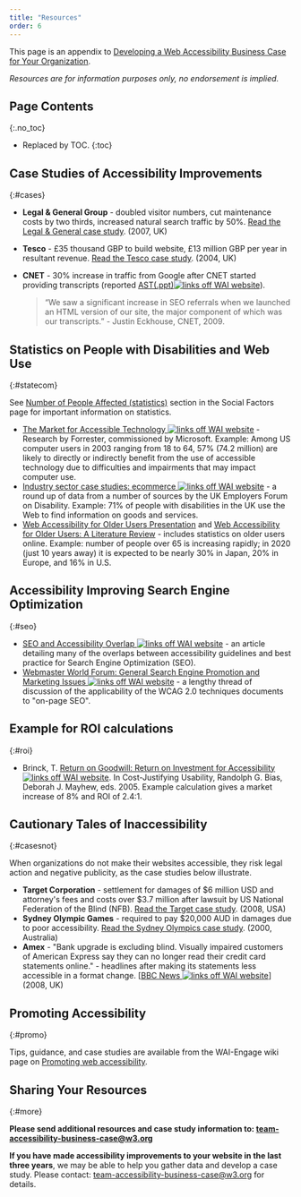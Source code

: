 ```yaml
---
title: "Resources"
order: 6
---
```


This page is an appendix to [Developing a Web Accessibility Business
Case for Your Organization](../bcase/Overview).

*Resources are for information purposes only, no endorsement is
implied.*

## Page Contents
{:.no_toc}

-  Replaced by TOC.
{:toc}


## Case Studies of Accessibility Improvements
{:#cases}

-   **Legal & General Group** - doubled visitor numbers, cut maintenance
    costs by two thirds, increased natural search traffic by 50%. [Read
    the Legal & General case study](legal-and-general-case-study).
    (2007, UK)
-   **Tesco** - £35 thousand GBP to build website, £13 million GBP per
    year in resultant revenue. [Read the Tesco case
    study](http://www.w3.org/WAI/bcase/tesco-case-study). (2004, UK)
-   **CNET** - 30% increase in traffic from Google after CNET started
    providing transcripts (reported [AST(.ppt)![links off WAI
    website](http://www.w3.org/Icons/offsite.png)](http://teachingcommons.cdl.edu/access/docs_multi/documents/CaptioningExperts.ppt)).

    > “We saw a significant increase in SEO referrals when we launched an
    > HTML version of our site, the major component of which was our
    > transcripts.” - Justin Eckhouse, CNET, 2009.

## Statistics on People with Disabilities and Web Use
{:#statecom}

See [Number of People Affected
(statistics)](http://www.w3.org/WAI/bcase/soc#stats) section in the
Social Factors page for important information on statistics.

-   [The Market for Accessible Technology ![links off WAI
    website](http://www.w3.org/Icons/offsite.png)](http://www.microsoft.com/enable/research/phase1.aspx) -
    Research by Forrester, commissioned by Microsoft. Example: Among US
    computer users in 2003 ranging from 18 to 64, 57% (74.2 million) are
    likely to directly or indirectly benefit from the use of accessible
    technology due to difficulties and impairments that may impact
    computer use.
-   [Industry sector case studies: ecommerce ![links off WAI
    website](http://www.w3.org/Icons/offsite.png)](http://www.realising-potential.org/case-studies/industry/e-commerce.html) -
    a round up of data from a number of sources by the UK Employers
    Forum on Disability. Example: 71% of people with disabilities in the
    UK use the Web to find information on goods and services.
-   [Web Accessibility for Older Users
    Presentation](http://www.w3.org/WAI/presentations/ageing/) and [Web
    Accessibility for Older Users: A Literature
    Review](http://www.w3.org/WAI/intro/wai-age-literature.php) -
    includes statistics on older users online. Example: number of people
    over 65 is increasing rapidly; in 2020 (just 10 years away) it is
    expected to be nearly 30% in Japan, 20% in Europe, and 16% in U.S.

## Accessibility Improving Search Engine Optimization
{:#seo}

-   [SEO and Accessibility Overlap ![links off WAI
    website](http://www.w3.org/Icons/offsite.png)](http://www.communis.co.uk/blog/2009-08-06-seo-and-accessibility-overlap) -
    an article detailing many of the overlaps between accessibility
    guidelines and best practice for Search Engine Optimization (SEO).
-   [Webmaster World Forum: General Search Engine Promotion and
    Marketing Issues ![links off WAI
    website](http://www.w3.org/Icons/offsite.png)](http://www.webmasterworld.com/search_engine_promotion/3810495.htm) -
    a lengthy thread of discussion of the applicability of the WCAG 2.0
    techniques documents to "on-page SEO".

## Example for ROI calculations
{:#roi}

-   Brinck, T. [Return on Goodwill: Return on Investment for
    Accessibility ![links off WAI
    website](http://www.w3.org/Icons/offsite.png)](http://books.google.co.uk/books?id=kDVgsGgkF4cC&pg=PA385&lpg=PA385&dq=accessibility+roi&source=bl&ots=9dHbCcotGz&sig=ryfaImiey14CMpR0DMwuqNDlhjI&hl=en&ei=9TZXSqImgtKMB6TrsN4C&sa=X&oi=book_result&ct=result&resnum=3#v=onepage&q=accessibility%20roi&f=false).
    In Cost-Justifying Usability, Randolph G. Bias, Deborah J. Mayhew,
    eds. 2005. Example calculation gives a market increase of 8% and ROI
    of 2.4:1.

## Cautionary Tales of Inaccessibility
{:#casesnot}

When organizations do not make their websites accessible, they risk
legal action and negative publicity, as the case studies below
illustrate.

-   **Target Corporation** - settlement for damages of $6 million USD
    and attorney's fees and costs over $3.7 million after lawsuit by US
    National Federation of the Blind (NFB). [Read the Target case
    study](target-case-study). (2008, USA)
-   **Sydney Olympic Games** - required to pay \$20,000 AUD in damages
    due to poor accessibility. [Read the Sydney Olympics case
    study](socog-case-study). (2000, Australia)
-   **Amex** - "Bank upgrade is excluding blind. Visually impaired
    customers of American Express say they can no longer read their
    credit card statements online." - headlines after making its
    statements less accessible in a format change. \[[BBC News ![links
    off WAI
    website](http://www.w3.org/Icons/offsite.png)](http://news.bbc.co.uk/2/hi/programmes/moneybox/7332216.stm)\]
    (2008, UK)

## Promoting Accessibility
{:#promo}

Tips, guidance, and case studies are available from the WAI-Engage wiki
page on [Promoting web
accessibility](http://www.w3.org/community/wai-engage/wiki/Promoting_web_accessibility).

## Sharing Your Resources
{:#more}


**Please send additional resources and case study information to:
<team-accessibility-business-case@w3.org>**

**If you have made accessibility improvements to your website in the
last three years**, we may be able to help you gather data and develop a
case study. Please contact: <team-accessibility-business-case@w3.org>
for details.
